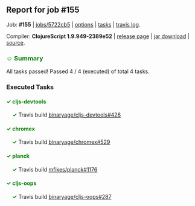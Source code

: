 ## Report for job #155

Job: **#155** | [jobs/5722cb5](https://github.com/cljs-oss/canary/commit/5722cb5ef7373a29ce0aecd5ae88b33a9302d0cf) | [options](options.edn) | [tasks](tasks.edn) | [travis log](https://travis-ci.org/cljs-oss/canary/builds/306625206).

Compiler: **ClojureScript 1.9.949-2389e52** | [release page](https://github.com/cljs-oss/canary/releases/tag/r1.9.949-2389e52) | [jar download](https://github.com/cljs-oss/canary/releases/download/r1.9.949-2389e52/clojurescript-1.9.949-2389e52.jar) | [source](https://github.com/clojure/clojurescript/commit/2389e52049a9bd001d173a1cb4772ed8a25de196).

### <b style='color:green'>☺ Summary</b>

All tasks passed! Passed 4 / 4 (executed) of total 4 tasks.

### Executed Tasks

#### <b style='color:green'>&#x2713; cljs-devtools</b>
&nbsp;&nbsp;&nbsp;&nbsp;<b style='color:green'>&#x2713;</b> Travis build [binaryage/cljs-devtools#426](https://travis-ci.org/binaryage/cljs-devtools/builds/306626084)<br>

#### <b style='color:green'>&#x2713; chromex</b>
&nbsp;&nbsp;&nbsp;&nbsp;<b style='color:green'>&#x2713;</b> Travis build [binaryage/chromex#529](https://travis-ci.org/binaryage/chromex/builds/306626088)<br>

#### <b style='color:green'>&#x2713; planck</b>
&nbsp;&nbsp;&nbsp;&nbsp;<b style='color:green'>&#x2713;</b> Travis build [mfikes/planck#1176](https://travis-ci.org/mfikes/planck/builds/306626089)<br>

#### <b style='color:green'>&#x2713; cljs-oops</b>
&nbsp;&nbsp;&nbsp;&nbsp;<b style='color:green'>&#x2713;</b> Travis build [binaryage/cljs-oops#287](https://travis-ci.org/binaryage/cljs-oops/builds/306626086)<br>